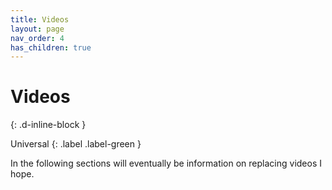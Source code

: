 ```yaml
---
title: Videos
layout: page
nav_order: 4
has_children: true
---
```


# Videos
{: .d-inline-block }

Universal
{: .label .label-green } 

In the following sections will eventually be information on replacing videos I hope.